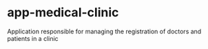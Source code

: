 # app-medical-clinic
Application responsible for managing the registration of doctors and patients in a clinic
